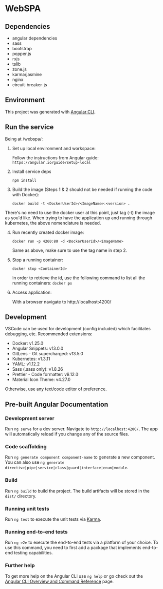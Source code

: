 # WebSPA

## Dependencies

- angular dependencies
- sass
- bootstrap
- popper.js
- rxjs
- tslib
- zone.js
- karma/jasmine
- nginx
- circuit-breaker-js

## Environment

This project was generated with [Angular CLI](https://github.com/angular/angular-cli).

## Run the service

Being at /webspa/:

1. Set up local environment and workspace:

    Follow the instructions from Angular guide: `https://angular.io/guide/setup-local`

2. Install service deps

    `npm install`

3. Build the image (Steps 1 & 2 should not be needed if running the code with Docker):

    `docker build -t <DockerUserId>/<ImageName>:<version> .`

  There's no need to use the docker user at this point, just tag (-t) the image as you'd like. When trying to have the application up and running through kubernetes, the above nomenclature is needed.

4. Run recently created docker image:

    `docker run -p 4200:80 -d <DockerUserId>/<ImageName>`

    Same as above, make sure to  use the tag name in step 2.

5. Stop a running container:

    `docker stop <ContainerId>`
    
    In order to retrieve the id, use the following command to list all the running containers:
    `docker ps`

6. Access application:

    With a browser navigate to http://localhost:4200/

## Development

VSCode can be used for development (config included) which facilitates debugging, etc.
Recommended extensions:
- Docker: v1.25.0
- Angular Snippets: v13.0.0
- GitLens - Git supercharged: v13.5.0
- Kubernetes: v1.3.11
- YAML: v1.12.2
- Sass (.sass only): v1.8.26
- Prettier - Code formatter: v9.12.0
- Material Icon Theme: v4.27.0

Otherwise, use any text/code editor of preference.

## Pre-built Angular Documentation

### Development server

Run `ng serve` for a dev server. Navigate to `http://localhost:4200/`. The app will automatically reload if you change any of the source files.

### Code scaffolding

Run `ng generate component component-name` to generate a new component. You can also use `ng generate directive|pipe|service|class|guard|interface|enum|module`.

### Build

Run `ng build` to build the project. The build artifacts will be stored in the `dist/` directory.

### Running unit tests

Run `ng test` to execute the unit tests via [Karma](https://karma-runner.github.io).

### Running end-to-end tests

Run `ng e2e` to execute the end-to-end tests via a platform of your choice. To use this command, you need to first add a package that implements end-to-end testing capabilities.

### Further help

To get more help on the Angular CLI use `ng help` or go check out the [Angular CLI Overview and Command Reference](https://angular.io/cli) page.
